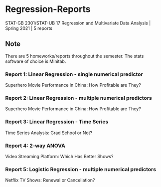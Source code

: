 # Regression-Reports
STAT-GB 2301/STAT-UB 17 Regression and Multivariate Data Analysis | Spring 2021 | 5 reports

## Note 

There are 5 homeworks/reports throughout the semester. The stats software of choice is Minitab.

### Report 1: Linear Regression - single numerical predictor

Superhero Movie Performance in China: How Profitable are They?

### Report 2: Linear Regression - multiple numerical predictors

Superhero Movie Performance in China: How Profitable are They? 

### Report 3: Linear Regression - Time Series

Time Series Analysis: Grad School or Not? 

### Report 4: 2-way ANOVA

Video Streaming Platform: Which Has Better Shows? 

### Report 5: Logistic Regression - multiple numerical predictors

Netflix TV Shows: Renewal or Cancellation?